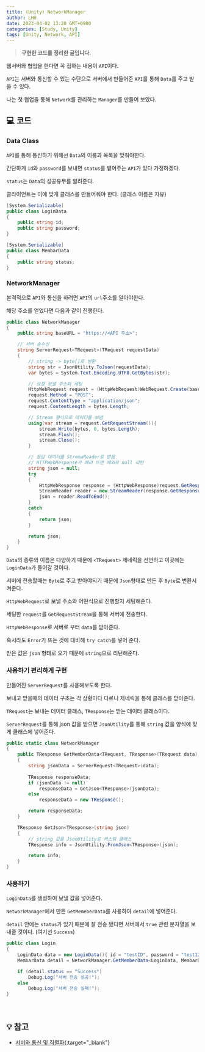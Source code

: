 ```yaml
---
title: (Unity) NetworkManager
author: LHH
date: 2023-04-02 13:20 GMT+0900
categories: [Study, Unity]
tags: [Unity, Network, API]
---
```


> **구현한 코드를 정리한 글입니다.**

웹서버와 협업을 한다면 꼭 접하는 내용이 `API`이다.

`API`는 서버와 통신할 수 있는 수단으로 서버에서 만들어준 `API`를 통해 `Data`를 주고 받을 수 있다.

나는 첫 협업을 통해 `Network`를 관리하는 `Manager`를 만들어 보았다.

## 💻 코드
### Data Class
`API`를 통해 통신하기 위해선 `Data`의 이름과 목록을 맞춰야한다.

간단하게 `id`와 `password`를 보내면 `status`를 뱉어주는 `API`가 있다 가정하겠다.

`status`는 `Data`의 성공유무를 알려준다.

클라이언트는 이에 맞게 클래스를 만들어줘야 한다. (클래스 이름은 자유)
```cs
[System.Serializable]
public class LoginData
{
    public string id;
    public string password;
}

[System.Serializable]
public class MembarData
{
    public string status;
}
```

### NetworkManager
본격적으로 `API`와 통신을 하려면 `API`의 `url`주소를 알아야한다.

해당 주소를 얻었다면 다음과 같이 진행한다.
```cs
public class NetworkManager
{
    public string baseURL = "https://<API 주소>";

    // 서버 송수신
    string ServerRequest<TRequest>(TRequest requestData)
    {
        // string -> byte[]로 변환
        string str = JsonUtility.ToJson(requestData);
        var bytes = System.Text.Encoding.UTF8.GetBytes(str);

        // 요청 보낼 주소와 세팅
        HttpWebRequest request = (HttpWebRequest)WebRequest.Create(baseURL);
        request.Method = "POST";
        request.ContentType = "application/json";
        request.ContentLength = bytes.Length;

        // Stream 형식으로 데이터를 보냄
        using(var stream = request.GetRequestStream()){
            stream.Write(bytes, 0, bytes.Length);
            stream.Flush();
            stream.Close();
        }

        // 응답 데이터를 StremaReader로 받음
        // HTTPWebResponse가 에러 뜨면 예외로 null 리턴
        string json = null;
        try
        {
            HttpWebResponse response = (HttpWebResponse)request.GetResponse();
            StreamReader reader = new StreamReader(response.GetResponseStream());
            json = reader.ReadToEnd();
        }
        catch
        {
            return json;
        }

        return json;
    }
}
```
`Data`의 종류와 이름은 다양하기 때문에 `<TRequest>` 제네릭을 선언하고 이곳에는 `LoginData`가 들어갈 것이다.

서버에 전송할때는 `Byte`로 주고 받아야되기 때문에 `Json`형태로 만든 후 `Byte`로 변환시켜준다.

`HttpWebRequest`로 보낼 주소와 어떤식으로 진행할지 세팅해준다.

세팅한 `request`를 `GetRequestStream`을 통해 서버에 전송한다.

`HttpWebResponse`로 서버로 부터 `data`를 받아준다.

혹시라도 `Error`가 뜨는 것에 대비해 `try catch`를 넣어 준다.

받은 값은 `json` 형태로 오기 때문에 `string`으로 리턴해준다.
<br>

### 사용하기 편리하게 구현
만들어진 `ServerRequest`를 사용해보도록 한다.

보내고 받을때의 데이터 구조는 각 상황마다 다르니 제네릭을 통해 클래스를 받아준다.

`TRequest`는 보내는 데이터 클래스, `TResponse`는 받는 데이터 클래스이다.

`ServerRequest`를 통해 json 값을 받으면 `JsonUtility`를 통해 `string` 값을 양식에 맞게 클래스에 넣어준다.
```cs
public static class NetworkManager
{
    public TResponse GetMemberData<TRequest, TResponse>(TRequest data) where TResponse : new()
    {
        string jsonData = ServerRequest<TRequest>(data);
        
        TResponse responseData;
        if (jsonData != null)
            responseData = GetJson<TResponse>(jsonData);
        else
            responseData = new TResponse();

        return responseData;
    }

    TResponse GetJson<TResponse>(string json)
    {
        // string 값을 JsonUtility로 커스텀 클래스
        TResponse info = JsonUtility.FromJson<TResponse>(json);

        return info;
    }
}
```

### 사용하기
`LoginData`를 생성하여 보낼 값을 넣어준다.

`NetworkManager`에서 만든 `GetMemeberData`를 사용하여 `detail`에 넣어준다.

`detail` 안에는 `status`가 있기 때문에 잘 전송 됐다면 서버에서 `true` 관련 문자열을 보내줄 것이다. (여기선 `Success`)
```cs
public class Login
{
    LoginData data = new LoginData(){ id = "testID", password = "test1234" };
    MembarData detail = NetworkManager.GetMemberData<LoginData, MembarData>(data);

    if (detail.status == "Success")
        Debug.Log("서버 전송 성공!");
    else
        Debug.Log("서버 전송 실패!");
}
```
<br>

## 💡 참고
- [서버와 통신 및 직렬화](https://kumgo1d.tistory.com/8){:target="_blank"}